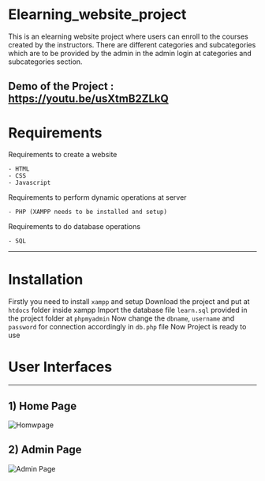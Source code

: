 # Elearning_website_project
This is an elearning website project where users can enroll to the courses created by the instructors. There are different categories and subcategories which are to be provided by the admin in the admin login at categories and subcategories section.

Demo of the Project : https://youtu.be/usXtmB2ZLkQ
---
# Requirements
Requirements to create a website

```
- HTML
- CSS
- Javascript
```

Requirements to perform dynamic operations at server

```
- PHP (XAMPP needs to be installed and setup)
```

Requirements to do database operations
```
- SQL
```
---

# Installation
Firstly you need to install ```xampp``` and setup
Download the project and put at ```htdocs``` folder inside xampp
Import the database file ```learn.sql``` provided in the project folder at ```phpmyadmin```
Now change the ```dbname```, ```username``` and ```password``` for connection accordingly in ```db.php``` file
Now Project is ready to use

# User Interfaces
---

## 1) Home Page 
![Homwpage](https://github.com/vinay-alt/Elearning_website_project/blob/main/elearning.png)

## 2) Admin Page
![Admin Page](https://github.com/vinay-alt/Elearning_website_project/blob/main/admin.png)
